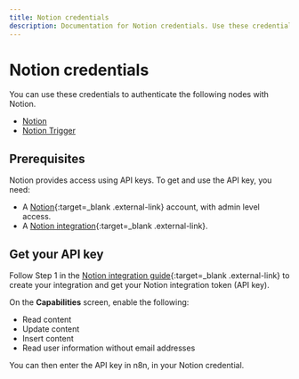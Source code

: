 ```yaml
---
title: Notion credentials
description: Documentation for Notion credentials. Use these credentials to authenticate Notion in n8n, a workflow automation platform.
---
```


# Notion credentials

You can use these credentials to authenticate the following nodes with Notion.

- [Notion](/integrations/builtin/app-nodes/n8n-nodes-base.notion/)
- [Notion Trigger](/integrations/builtin/trigger-nodes/n8n-nodes-base.notiontrigger/)

## Prerequisites

Notion provides access using API keys. To get and use the API key, you need:

* A [Notion](https://notion.so){:target=_blank .external-link} account, with admin level access.
* A [Notion integration](https://developers.notion.com/docs/getting-started){:target=_blank .external-link}.

## Get your API key

Follow Step 1 in the [Notion integration guide](https://developers.notion.com/docs/create-a-notion-integration){:target=_blank .external-link} to create your integration and get your Notion integration token (API key).

On the **Capabilities** screen, enable the following:

* Read content
* Update content
* Insert content
* Read user information without email addresses

You can then enter the API key in n8n, in your Notion credential.

